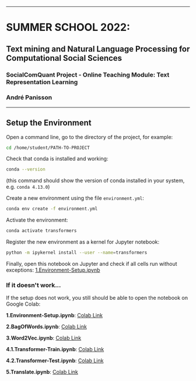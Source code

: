 -------------------------------------------------------------------------------------------------------------------------------
# SUMMER SCHOOL 2022:
## Text mining and Natural Language Processing for Computational Social Sciences

### SocialComQuant Project - Online Teaching Module: Text Representation Learning

### André Panisson

-------------------------------------------------------------------------------------------------------------------------------


## Setup the Environment

Open a command line, go to the directory of the project, for example:

```bash
cd /home/student/PATH-TO-PROJECT
```

Check that conda is installed and working:
```bash
conda --version
```
(this command should show the version of conda installed in your system, e.g. `conda 4.13.0`)

Create a new environment using the file `environment.yml`:
```bash
conda env create -f environment.yml
```
Activate the environment:
```bash
conda activate transformers
```
Register the new environment as a kernel for Jupyter notebook:
```bash
python -m ipykernel install --user --name=transformers
```
Finally, open this notebook on Jupyter and check if all cells run without exceptions:
[1.Environment-Setup.ipynb](1.Environment-Setup.ipynb)


### If it doesn't work...

If the setup does not work, you still should be able to open the notebook on Google Colab:

**1.Environment-Setup.ipynb**: [Colab Link](https://colab.research.google.com/github/socialcomquant/summer-school-2022/blob/master/Panisson_Text_Representation_Learning/1.Environment-Setup.ipynb)

**2.BagOfWords.ipynb**: [Colab Link](https://colab.research.google.com/github/socialcomquant/summer-school-2022/blob/master/Panisson_Text_Representation_Learning/2.BagOfWords.ipynb)

**3.Word2Vec.ipynb**: [Colab Link](https://colab.research.google.com/github/socialcomquant/summer-school-2022/blob/master/Panisson_Text_Representation_Learning/3.Word2Vec.ipynb.ipynb)

**4.1.Transformer-Train.ipynb**: [Colab Link](https://colab.research.google.com/github/socialcomquant/summer-school-2022/blob/master/Panisson_Text_Representation_Learning/4.1.Transformer-Train.ipynb)

**4.2.Transformer-Test.ipynb**: [Colab Link](https://colab.research.google.com/github/socialcomquant/summer-school-2022/blob/master/Panisson_Text_Representation_Learning/4.2.Transformer-Test.ipynb)

**5.Translate.ipynb**: [Colab Link](https://colab.research.google.com/github/socialcomquant/summer-school-2022/blob/master/Panisson_Text_Representation_Learning/5.Translate.ipynb)